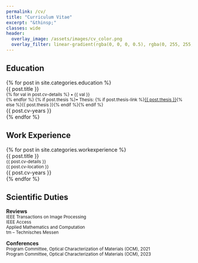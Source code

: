 ```yaml
---
permalink: /cv/
title: "Curriculum Vitae"
excerpt: "&thinsp;"
classes: wide
header:
  overlay_image: /assets/images/cv_color.png
  overlay_filter: linear-gradient(rgba(0, 0, 0, 0.5), rgba(0, 255, 255, 0.0))
---
```

<link rel='stylesheet' type='text/css' href='/assets/css/cvstyle.css' />


## Education
<div>
    {% for post in site.categories.education %}
      <div class="cv">
        <div class="cvmain">{{ post.title }}<br> 
          <small>
          {% for val in post.cv-details %}
            &#8226; {{ val }} <br>
          {% endfor %}
          {% if post.thesis %}&#8226; Thesis: {% if post.thesis-link %}<a href="{{ post.thesis-link }}" target="_blank">{{ post.thesis }}</a>{% else %}{{ post.thesis }}{% endif %}{% endif %}
          </small>
        </div>
        <div class="cvyears">{{ post.cv-years }}</div>
      </div>
    {% endfor %}
</div>
<div style="clear: both;"></div>


## Work Experience
<div>
    {% for post in site.categories.workexperience %}
      <div class="cv">
        <div class="cvmain">{{ post.title }}<br>
        <small> 
          {{ post.cv-details }}<br> 
          {{ post.cv-location }}
        </small>
        </div>
      <div class="cvyears">{{ post.cv-years }}</div>
      </div>
    {% endfor %}
</div>
<div style="clear: both;"></div>



## Scientific Duties
**Reviews**  
<small>
IEEE Transactions on Image Processing<br>
IEEE Access<br>
Applied Mathematics and Computation<br>
tm – Technisches Messen
</small>

**Conferences**  
<small>
Program Committee, Optical Characterization of Materials (OCM), 2021<br>
Program Committee, Optical Characterization of Materials (OCM), 2023
</small>
